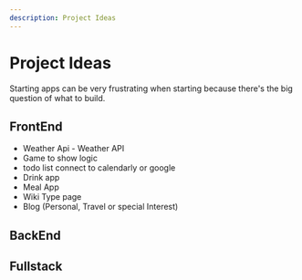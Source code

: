 ```yaml
---
description: Project Ideas
---
```


# Project Ideas

Starting apps can be very frustrating when starting because there's the big question of what to build.

## FrontEnd

* Weather Api - Weather API
* Game to show logic
* todo list connect to calendarly or google
* Drink app
* Meal App
* Wiki Type page
* Blog \(Personal, Travel or special Interest\)

## BackEnd

## Fullstack

